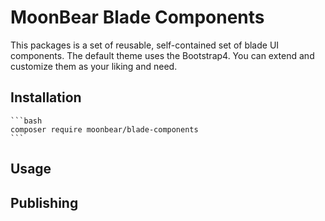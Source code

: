# MoonBear Blade Components

This packages is a set of reusable, self-contained set of blade UI components.
The default theme uses the Bootstrap4.
You can extend and customize them as your liking and need.

## Installation
    ```bash
    composer require moonbear/blade-components
    ```
## Usage

## Publishing
